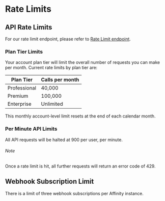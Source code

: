# Rate Limits

## API Rate Limits

For our rate limit endpoint, please refer to <a href="#rate-limit">Rate Limit endpoint</a>.

### Plan Tier Limits

Your account plan tier will limit the overall number of requests you can make per month.
Current rate limits by plan tier are:

| Plan Tier     | Calls per month |
| ---           | ---             |
| Professional  | 40,000          |
| Premium       | 100,000         |
| Enterprise    | Unlimited       |

This monthly account-level limit resets at the end of each calendar month.

### Per Minute API Limits

All API requests will be halted at 900 per user, per minute.

<aside class="notice">
  <h6>Note</h6>
  <p>Once a rate limit is hit, all further requests will return an error code of 429.</p>
</aside>

## Webhook Subscription Limit

There is a limit of three webhook subscriptions per Affinity instance.